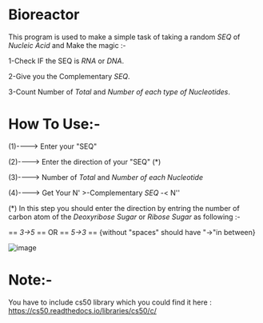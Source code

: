 Bioreactor 
=========
This program is used to make a simple task of taking a random *SEQ* of *Nucleic Acid* and Make the magic :-

1-Check IF the SEQ is *RNA* or *DNA*.

2-Give you the Complementary *SEQ*.

3-Count Number of *Total* and *Number of each type of Nucleotides*.


How To Use:-
=============== 
(1)----> Enter your "SEQ"

(2)----> Enter the direction of your "SEQ" (*)

(3)----> Number of *Total* and *Number of each Nucleotide* 

(4)----> Get Your N' >-Complementary *SEQ* -< N''


(*) In this step you should enter the direction by entring the number of carbon atom of the *Deoxyribose Sugar* or *Ribose Sugar* as following :- 

== *3->5*  ==  OR  ==  *5->3*  == {without "spaces" should have "->"in between}

![image](https://github.com/user-attachments/assets/80d32d5c-643e-4ec9-91b6-1f5085f42835)


Note:-
======
You have to include cs50 library which you could find it here : https://cs50.readthedocs.io/libraries/cs50/c/
